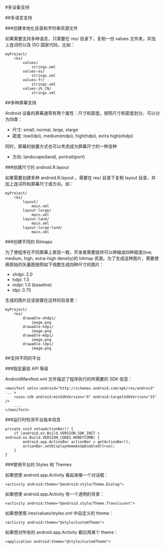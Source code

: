 #多设备支持

##多语言支持

###创建本地化目录和字符串资源文件

如果需要支持多种语言，只需要在 res/ 目录下，复制一份 values 文件夹，并加上连词符以及 ISO 国家代码，比如：

	myProject/
		res/
			values/
				strings.xml
			values-es/
				strings.xml
			values-fr/
				strings.xml
			values-zh_CN/
				strings.xml

##多种屏幕支持

Android 设备的屏幕通常有两个属性：尺寸和密度。按照尺寸和密度划分，可以分为四类：

- 尺寸: small, normal, large, xlarge  
- 密度: low(ldpi), medium(mdpi), high(hdpi), extra high(xhdpi)  

同时，屏幕的放置方式也可以考虑成为屏幕尺寸的一种变种

- 方向: landscape(land), portrait(port)  

###创建尺寸的 android.R.layout

如果需要创建多种 android.R.layout ，需要在 res/ 目录下复制 layout 目录，并加上连词符和屏幕尺寸或方向，如：

	myProject/
		res/
			layout/
				main.xml
			layout-large/
				main.xml
			layout-land/
				main.xml
			layout-large-land/
				main.xml
###创建不同的 Bitmaps

为了使程序在不同屏幕上表现一致，开发者需要提供可以伸缩成四种密度(low, medium, high, extra-high density)的 bitmap 资源。为了生成这种图片，需要使用原始的矢量图按照如下倍数生成四种尺寸的图片：

- xhdpi: 2.0  
- hdpi: 1.5  
- mdpi: 1.0 (baseline)  
- ldpi: 0.75  

生成的图片应该放置在这样的目录里：  

	myProject/
		res/
			drawable-xhdpi/
				image.png
			drawable-hdpi/
				image.png
			drawable-mdpi/
				image.png
			drawable-ldpi/
				image.png

##支持不同的平台

###指定最低 API 等级

AndroidManifest.xml 文件描述了程序执行的所需要的 SDK 信息：

	<manifest xmlns:android="http://schemas.android.com/apk/res/android" ... >
		<uses-sdk android:minSdkVersion="4" android:targetSdkVersion="15" />
		...
	</manifest>

###运行时检测平台版本信息

	private void setupActionBar() {
		if (android.os.Build.VERSION.SDK_INIT > android.os.Build.VERSION_CODES.HONEYCOMB) {
			android.app.ActionBar actionBar = getActionBar();
			actionBar.setDisplayHomeAsUpEnabled(true);
		}
	}

###使用平台的 Styles 和 Themes

如果想使 android.app.Activity 看起来像一个对话框：

	<activity android:theme="@android:style/Theme.Dialog">

如果想使 android.app.Activity 有一个透明的背景：

	<activity android:theme="@android.style/Theme.Translucent">

如果想使用 /res/values/styles.xml 中自定义的 theme：

	<activity android:theme="@style/CustomTheme">

如果想对所有的 android.app.Activity 都应用某个 theme：

	<application android:theme="@style/CustomTheme">
